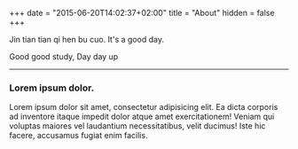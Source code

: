 +++
date = "2015-06-20T14:02:37+02:00"
title = "About"
hidden = false
+++

Jin tian tian qi hen bu cuo. It's a good day.

Good good study, Day day up

***

### Lorem ipsum dolor.

Lorem ipsum dolor sit amet, consectetur adipisicing elit. Ea dicta corporis ad inventore itaque impedit dolor atque amet exercitationem! Veniam qui voluptas maiores vel laudantium necessitatibus, velit ducimus! Iste hic facere, accusamus fugiat enim facilis.
